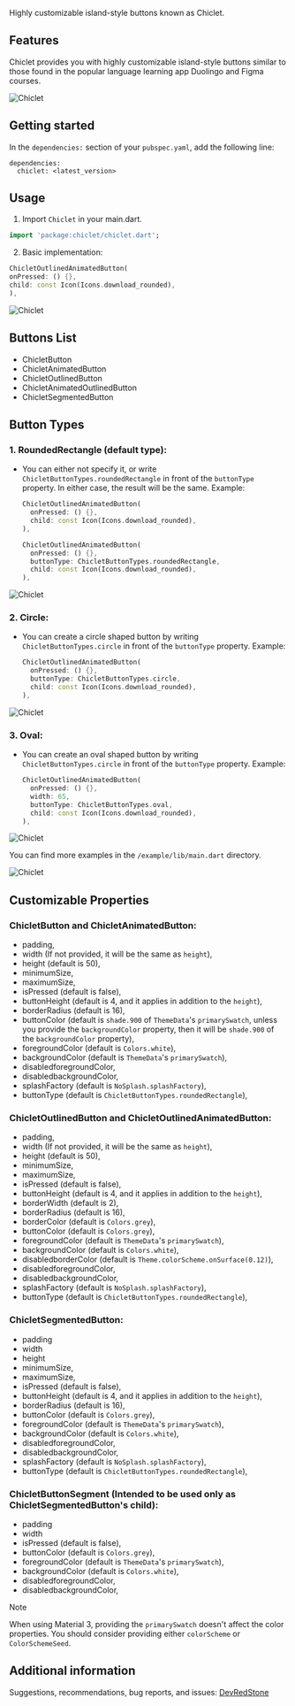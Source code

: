<!--
This README describes the package. If you publish this package to pub.dev,
this README's contents appear on the landing page for your package.

For information about how to write a good package README, see the guide for
[writing package pages](https://dart.dev/guides/libraries/writing-package-pages).

For general information about developing packages, see the Dart guide for
[creating packages](https://dart.dev/guides/libraries/create-library-packages)
and the Flutter guide for
[developing packages and plugins](https://flutter.dev/developing-packages).
-->

Highly customizable island-style buttons known as Chiclet.

## Features

Chiclet provides you with highly customizable island-style buttons similar to those found in the popular language learning app Duolingo and Figma courses.

![Chiclet](https://github.com/DevRedStone/Chiclet/blob/master/assets/intro.jpg?raw=true)

## Getting started

In the ```dependencies:``` section of your ```pubspec.yaml```, add the following line:
```
dependencies:
  chiclet: <latest_version>
```

## Usage

1. Import `Chiclet` in your main.dart.
```dart
import 'package:chiclet/chiclet.dart';
```
2. Basic implementation:
```dart
ChicletOutlinedAnimatedButton(
onPressed: () {},
child: const Icon(Icons.download_rounded),
),
```

![Chiclet](https://github.com/DevRedStone/Chiclet/blob/master/assets/ChicletButtonTypes.roundedRectangle.jpg?raw=true)

## Buttons List

* ChicletButton
* ChicletAnimatedButton
* ChicletOutlinedButton
* ChicletAnimatedOutlinedButton
* ChicletSegmentedButton

## Button Types

### 1. RoundedRectangle (default type):
- You can either not specify it, or write ```ChicletButtonTypes.roundedRectangle``` in front of the ```buttonType``` property. In either case, the result will be the same. Example:
   ```dart
   ChicletOutlinedAnimatedButton(
     onPressed: () {},
     child: const Icon(Icons.download_rounded),
   ),
   ```
   ```dart
   ChicletOutlinedAnimatedButton(
     onPressed: () {},
     buttonType: ChicletButtonTypes.roundedRectangle,
     child: const Icon(Icons.download_rounded),
   ),
   ```

![Chiclet](https://github.com/DevRedStone/Chiclet/blob/master/assets/ChicletButtonTypes.roundedRectangle.jpg?raw=true)

### 2. Circle:
- You can create a circle shaped button by writing ```ChicletButtonTypes.circle``` in front of the ```buttonType``` property. Example:
   ```dart
   ChicletOutlinedAnimatedButton(
     onPressed: () {},
     buttonType: ChicletButtonTypes.circle,
     child: const Icon(Icons.download_rounded),
   ),
   ```

![Chiclet](https://github.com/DevRedStone/Chiclet/blob/master/assets/ChicletButtonTypes.circle.jpg?raw=true)

### 3. Oval:
- You can create an oval shaped button by writing ```ChicletButtonTypes.circle``` in front of the ```buttonType``` property. Example:
   ```dart
   ChicletOutlinedAnimatedButton(
     onPressed: () {},
     width: 65,
     buttonType: ChicletButtonTypes.oval,
     child: const Icon(Icons.download_rounded),
   ),
   ```

![Chiclet](https://github.com/DevRedStone/Chiclet/blob/master/assets/ChicletButtonTypes.oval.jpg?raw=true)

You can find more examples in the ```/example/lib/main.dart``` directory.

![Chiclet](https://github.com/DevRedStone/Chiclet/blob/master/assets/example.jpg?raw=true)

## Customizable Properties

### ChicletButton and ChicletAnimatedButton:

* padding,
* width (If not provided, it will be the same as `height`),
* height (default is 50),
* minimumSize,
* maximumSize,
* isPressed (default is false),
* buttonHeight (default is 4, and it applies in addition to the ```height```),
* borderRadius (default is 16),
* buttonColor (default is ```shade.900``` of ```ThemeData```'s ```primarySwatch```, unless you provide the ```backgroundColor``` property, then it will be ```shade.900``` of the ```backgroundColor``` property),
* foregroundColor (default is ```Colors.white```),
* backgroundColor (default is ```ThemeData```'s ```primarySwatch```),
* disabledforegroundColor,
* disabledbackgroundColor,
* splashFactory (default is ```NoSplash.splashFactory```),
* buttonType (default is ```ChicletButtonTypes.roundedRectangle```),

### ChicletOutlinedButton and ChicletOutlinedAnimatedButton:

* padding,
* width (If not provided, it will be the same as `height`),
* height (default is 50),
* minimumSize,
* maximumSize,
* isPressed (default is false),
* buttonHeight (default is 4, and it applies in addition to the ```height```),
* borderWidth (default is 2),
* borderRadius (default is 16),
* borderColor (default is ```Colors.grey```),
* buttonColor (default is ```Colors.grey```),
* foregroundColor (default is ```ThemeData```'s ```primarySwatch```),
* backgroundColor (default is ```Colors.white```),
* disabledborderColor (default is ```Theme.colorScheme.onSurface(0.12)```),
* disabledforegroundColor,
* disabledbackgroundColor,
* splashFactory (default is ```NoSplash.splashFactory```),
* buttonType (default is ```ChicletButtonTypes.roundedRectangle```),

### ChicletSegmentedButton:

* padding
* width
* height
* minimumSize,
* maximumSize,
* isPressed (default is false),
* buttonHeight (default is 4, and it applies in addition to the ```height```),
* borderRadius (default is 16),
* buttonColor (default is ```Colors.grey```),
* foregroundColor (default is ```ThemeData```'s ```primarySwatch```),
* backgroundColor (default is ```Colors.white```),
* disabledforegroundColor,
* disabledbackgroundColor,
* splashFactory (default is ```NoSplash.splashFactory```),
* buttonType (default is ```ChicletButtonTypes.roundedRectangle```),

### ChicletButtonSegment (Intended to be used only as ChicletSegmentedButton's child):

* padding
* width
* isPressed (default is false),
* buttonColor (default is ```Colors.grey```),
* foregroundColor (default is ```ThemeData```'s ```primarySwatch```),
* backgroundColor (default is ```Colors.white```),
* disabledforegroundColor,
* disabledbackgroundColor,

> [!NOTE]
> When using Material 3, providing the ```primarySwatch``` doesn't affect the color properties. You should consider providing either ```colorScheme``` or ```ColorSchemeSeed```.

## Additional information

Suggestions, recommendations, bug reports, and issues:
[DevRedStone](https://github.com/DevRedStone/Chiclet)

